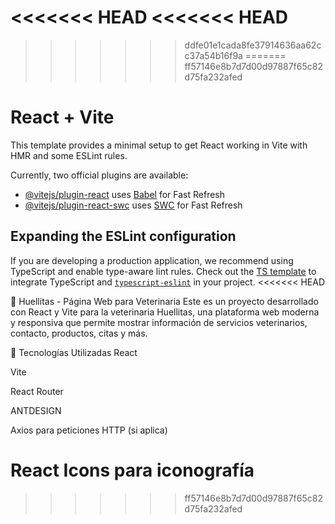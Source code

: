 <<<<<<< HEAD
<<<<<<< HEAD
=======

>>>>>>> ddfe01e1cada8fe37914636aa62cc37a54b16f9a
=======
>>>>>>> ff57146e8b7d7d00d97887f65c82d75fa232afed
# React + Vite

This template provides a minimal setup to get React working in Vite with HMR and some ESLint rules.

Currently, two official plugins are available:

- [@vitejs/plugin-react](https://github.com/vitejs/vite-plugin-react/blob/main/packages/plugin-react/README.md) uses [Babel](https://babeljs.io/) for Fast Refresh
- [@vitejs/plugin-react-swc](https://github.com/vitejs/vite-plugin-react-swc) uses [SWC](https://swc.rs/) for Fast Refresh

## Expanding the ESLint configuration

If you are developing a production application, we recommend using TypeScript and enable type-aware lint rules. Check out the [TS template](https://github.com/vitejs/vite/tree/main/packages/create-vite/template-react-ts) to integrate TypeScript and [`typescript-eslint`](https://typescript-eslint.io) in your project.
<<<<<<< HEAD

🐾 Huellitas - Página Web para Veterinaria
Este es un proyecto desarrollado con React y Vite para la veterinaria Huellitas, una plataforma web moderna y responsiva que permite mostrar información de servicios veterinarios, contacto, productos, citas y más.

🚀 Tecnologías Utilizadas
React

Vite

React Router

ANTDESIGN

Axios para peticiones HTTP (si aplica)

React Icons para iconografía
=======
>>>>>>> ff57146e8b7d7d00d97887f65c82d75fa232afed
